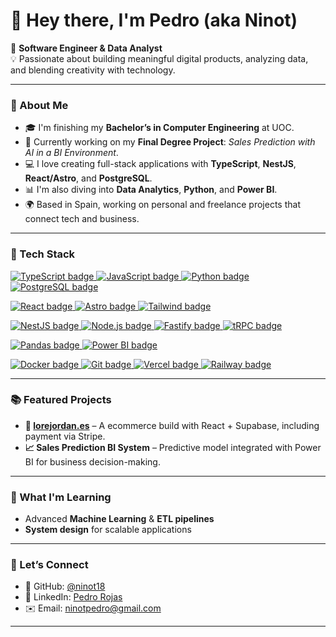# 👋 Hey there, I'm Pedro (aka Ninot)

🎯 **Software Engineer & Data Analyst**  
💡 Passionate about building meaningful digital products, analyzing data, and blending creativity with technology.

---

### 🚀 About Me
- 🎓 I'm finishing my **Bachelor’s in Computer Engineering** at UOC.  
- 🧠 Currently working on my **Final Degree Project**: *Sales Prediction with AI in a BI Environment*.  
- 💻 I love creating full-stack applications with **TypeScript**, **NestJS**, **React/Astro**, and **PostgreSQL**.  
- 📊 I'm also diving into **Data Analytics**, **Python**, and **Power BI**.  
- 🌍 Based in Spain, working on personal and freelance projects that connect tech and business.

---

### 🧩 Tech Stack
<p>
  <!-- Lenguajes -->
  <a href="https://www.typescriptlang.org/" target="_blank">
    <img src="https://img.shields.io/badge/TypeScript-3178C6?style=for-the-badge&logo=typescript&logoColor=white" alt="TypeScript badge" />
  </a>
  <a href="https://developer.mozilla.org/docs/Web/JavaScript" target="_blank">
    <img src="https://img.shields.io/badge/JavaScript-F7DF1E?style=for-the-badge&logo=javascript&logoColor=black" alt="JavaScript badge" />
  </a>
  <a href="https://www.python.org/" target="_blank">
    <img src="https://img.shields.io/badge/Python-3776AB?style=for-the-badge&logo=python&logoColor=white" alt="Python badge" />
  </a>
  <a href="https://www.postgresql.org/" target="_blank">
    <img src="https://img.shields.io/badge/PostgreSQL-4169E1?style=for-the-badge&logo=postgresql&logoColor=white" alt="PostgreSQL badge" />
  </a>
</p>

<p>
  <!-- Frontend -->
  <a href="https://react.dev/" target="_blank">
    <img src="https://img.shields.io/badge/React-20232A?style=for-the-badge&logo=react&logoColor=61DAFB" alt="React badge" />
  </a>
  <a href="https://astro.build/" target="_blank">
    <img src="https://img.shields.io/badge/Astro-0B0D0E?style=for-the-badge&logo=astro&logoColor=white" alt="Astro badge" />
  </a>
  <a href="https://tailwindcss.com/" target="_blank">
    <img src="https://img.shields.io/badge/TailwindCSS-38B2AC?style=for-the-badge&logo=tailwindcss&logoColor=white" alt="Tailwind badge" />
  </a>
</p>

<p>
  <!-- Backend -->
  <a href="https://nestjs.com/" target="_blank">
    <img src="https://img.shields.io/badge/NestJS-E0234E?style=for-the-badge&logo=nestjs&logoColor=white" alt="NestJS badge" />
  </a>
  <a href="https://nodejs.org/" target="_blank">
    <img src="https://img.shields.io/badge/Node.js-339933?style=for-the-badge&logo=nodedotjs&logoColor=white" alt="Node.js badge" />
  </a>
  <a href="https://fastify.dev/" target="_blank">
    <img src="https://img.shields.io/badge/Fastify-000000?style=for-the-badge&logo=fastify&logoColor=white" alt="Fastify badge" />
  </a>
  <a href="https://trpc.io/" target="_blank">
    <img src="https://img.shields.io/badge/tRPC-2596BE?style=for-the-badge&logo=trpc&logoColor=white" alt="tRPC badge" />
  </a>
</p>

<p>
  <!-- Data/BI -->
  <a href="https://www.python.org/" target="_blank">
    <img src="https://img.shields.io/badge/Pandas-150458?style=for-the-badge&logo=pandas&logoColor=white" alt="Pandas badge" />
  </a>
  <a href="https://powerbi.microsoft.com/" target="_blank">
    <img src="https://img.shields.io/badge/Power%20BI-F2C811?style=for-the-badge&logo=powerbi&logoColor=black" alt="Power BI badge" />
  </a>
</p>

<p>
  <!-- Infra/DevOps -->
  <a href="https://www.docker.com/" target="_blank">
    <img src="https://img.shields.io/badge/Docker-2496ED?style=for-the-badge&logo=docker&logoColor=white" alt="Docker badge" />
  </a>
  <a href="https://git-scm.com/" target="_blank">
    <img src="https://img.shields.io/badge/Git-F05032?style=for-the-badge&logo=git&logoColor=white" alt="Git badge" />
  </a>
  <a href="https://vercel.com/" target="_blank">
    <img src="https://img.shields.io/badge/Vercel-000000?style=for-the-badge&logo=vercel&logoColor=white" alt="Vercel badge" />
  </a>
  <a href="https://railway.app/ target="_blank"">
    <img src="https://img.shields.io/badge/Railway-0B0D0E?style=for-the-badge&logo=railway&logoColor=white" alt="Railway badge" />
  </a>
</p>

---

### 📚 Featured Projects
- **📘 <a href="https://www.lorejordan.es/" target="_blank">lorejordan.es**</a> – A ecommerce build with React + Supabase, including payment via Stripe.  
- **📈 Sales Prediction BI System** – Predictive model integrated with Power BI for business decision-making.  

---

### 🌱 What I'm Learning
- Advanced **Machine Learning** & **ETL pipelines**  
- **System design** for scalable applications  

---

### 💬 Let’s Connect
- 🐙 GitHub: [@ninot18](https://github.com/ninot18)  
- 💼 LinkedIn: [Pedro Rojas](https://www.linkedin.com/in/ninot18)  
- ✉️ Email: [ninotpedro@gmail.com](mailto:redblupet@gmail.com)

---



